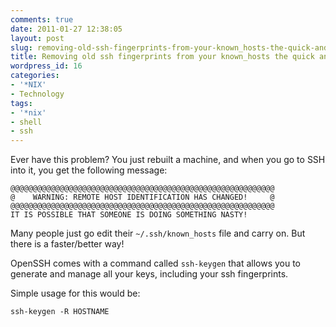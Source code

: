 ```yaml
---
comments: true
date: 2011-01-27 12:38:05
layout: post
slug: removing-old-ssh-fingerprints-from-your-known_hosts-the-quick-and-easy-way
title: Removing old ssh fingerprints from your known_hosts the quick and easy way
wordpress_id: 16
categories:
- '*NIX'
- Technology
tags:
- '*nix'
- shell
- ssh
---
```


Ever have this problem? You just rebuilt a machine, and when you go to SSH into it, you get the following message:

    
    
    @@@@@@@@@@@@@@@@@@@@@@@@@@@@@@@@@@@@@@@@@@@@@@@@@@@@@@@@@@@
    @    WARNING: REMOTE HOST IDENTIFICATION HAS CHANGED!     @
    @@@@@@@@@@@@@@@@@@@@@@@@@@@@@@@@@@@@@@@@@@@@@@@@@@@@@@@@@@@
    IT IS POSSIBLE THAT SOMEONE IS DOING SOMETHING NASTY!


Many people just go edit their `~/.ssh/known_hosts` file and carry on. But there is a faster/better way!

OpenSSH comes with a command called `ssh-keygen` that allows you to generate and manage all your keys, including your ssh fingerprints.

Simple usage for this would be:

    
    ssh-keygen -R HOSTNAME
